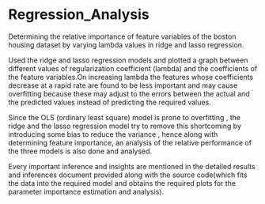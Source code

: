 # Regression_Analysis
Determining the relative importance of feature variables of the boston housing dataset by varying lambda values in ridge and lasso regression.

Used the ridge and lasso regression models and plotted a graph
between different values of regularization coefficient (lambda)
and the coefficients of the feature variables.On increasing lambda 
the features whose coefficients decrease at a rapid rate are found 
to be less important and may cause overfitting because these may adjust 
to the errors between the actual and the predicted values instead of predicting 
the required values.

Since the OLS (ordinary least square) model is prone to overfitting , the ridge 
and the lasso regression model try to remove this shortcoming by introducing some bias
to reduce the variance , hence along with determining feature importance, an analysis of the 
relative performance of the three models is also done and analysed.

Every important inference and insights are mentioned in the detailed results and inferences document 
provided along with the source code(which fits the data into the required model and obtains the required plots for the parameter importance estimation and analysis).

